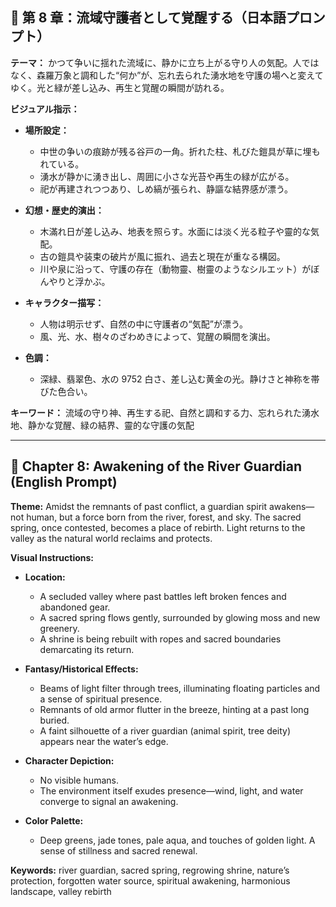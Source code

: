 ## 🎨 第 8 章：流域守護者として覚醒する（日本語プロンプト）

**テーマ：**
かつて争いに揺れた流域に、静かに立ち上がる守り人の気配。人ではなく、森羅万象と調和した“何か”が、忘れ去られた湧水地を守護の場へと変えてゆく。光と緑が差し込み、再生と覚醒の瞬間が訪れる。

**ビジュアル指示：**

- **場所設定：**

  - 中世の争いの痕跡が残る谷戸の一角。折れた柱、札びた鎧具が草に埋もれている。
  - 湧水が静かに湧き出し、周囲に小さな光苔や再生の緑が広がる。
  - 祀が再建されつつあり、しめ縞が張られ、静謳な結界感が漂う。

- **幻想・歴史的演出：**

  - 木滿れ日が差し込み、地表を照らす。水面には淡く光る粒子や靈的な気配。
  - 古の鎧具や装束の破片が風に振れ、過去と現在が重なる構図。
  - 川や泉に沿って、守護の存在（動物靈、樹靈のようなシルエット）がぼんやりと浮かぶ。

- **キャラクター描写：**

  - 人物は明示せず、自然の中に守護者の“気配”が漂う。
  - 風、光、水、樹々のざわめきによって、覚醒の瞬間を演出。

- **色調：**

  - 深緑、翡翠色、水の 9752 白さ、差し込む黄金の光。静けさと神称を帯びた色合い。

**キーワード：**
流域の守り神、再生する祀、自然と調和する力、忘れられた湧水地、静かな覚醒、緑の結界、靈的な守護の気配

---

## 🎨 Chapter 8: Awakening of the River Guardian (English Prompt)

**Theme:**
Amidst the remnants of past conflict, a guardian spirit awakens—not human, but a force born from the river, forest, and sky. The sacred spring, once contested, becomes a place of rebirth. Light returns to the valley as the natural world reclaims and protects.

**Visual Instructions:**

- **Location:**

  - A secluded valley where past battles left broken fences and abandoned gear.
  - A sacred spring flows gently, surrounded by glowing moss and new greenery.
  - A shrine is being rebuilt with ropes and sacred boundaries demarcating its return.

- **Fantasy/Historical Effects:**

  - Beams of light filter through trees, illuminating floating particles and a sense of spiritual presence.
  - Remnants of old armor flutter in the breeze, hinting at a past long buried.
  - A faint silhouette of a river guardian (animal spirit, tree deity) appears near the water’s edge.

- **Character Depiction:**

  - No visible humans.
  - The environment itself exudes presence—wind, light, and water converge to signal an awakening.

- **Color Palette:**

  - Deep greens, jade tones, pale aqua, and touches of golden light. A sense of stillness and sacred renewal.

**Keywords:**
river guardian, sacred spring, regrowing shrine, nature’s protection, forgotten water source, spiritual awakening, harmonious landscape, valley rebirth
